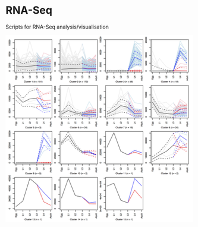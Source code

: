 # RNA-Seq
Scripts for RNA-Seq analysis/visualisation

![Example output figure](https://github.com/stroehleina/RNA-Seq/blob/master/cluster_norm_tpm.png)
